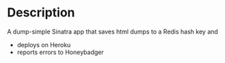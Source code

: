 Description
===========

A dump-simple Sinatra app that saves html dumps to a Redis hash key and

* deploys on Heroku
* reports errors to Honeybadger
